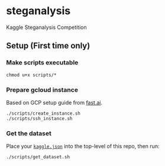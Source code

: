 # steganalysis
Kaggle Steganalysis Competition 

## Setup (First time only)

### Make scripts executable
```
chmod u+x scripts/*
```

### Prepare gcloud instance
Based on GCP setup guide from [fast.ai](https://course.fast.ai/start_gcp.html).
```
./scripts/create_instance.sh
./scripts/ssh_instance.sh
```

### Get the dataset
Place your [`kaggle.json`](https://github.com/Kaggle/kaggle-api#api-credentials) into the top-level of this repo, then run:
```
./scripts/get_dataset.sh
```